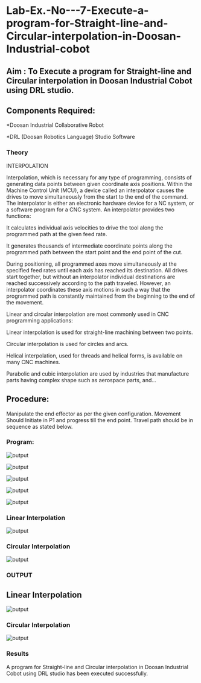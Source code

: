 # Lab-Ex.-No---7-Execute-a-program-for-Straight-line-and-Circular-interpolation-in-Doosan-Industrial-cobot
## Aim : To Execute a program for Straight-line and Circular interpolation in Doosan Industrial Cobot using DRL studio.

## Components Required:

*Doosan Industrial Collaborative Robot

*DRL (Doosan Robotics Language) Studio Software

### Theory 
INTERPOLATION

Interpolation, which is necessary for any type of programming, consists of generating data points between given coordinate axis positions. Within the Machine Control Unit (MCU), a device called an interpolator causes the drives to move simultaneously from the start to the end of the command. The interpolator is either an electronic hardware device for a NC system, or a software program for a CNC system. An interpolator provides two functions:

It calculates individual axis velocities to drive the tool along the programmed path at the given feed rate.

It generates thousands of intermediate coordinate points along the programmed path between the start point and the end point of the cut.

During positioning, all programmed axes move simultaneously at the specified feed rates until each axis has reached its destination. All drives start together, but without an interpolator individual destinations are reached successively according to the path traveled. However, an interpolator coordinates these axis motions in such a way that the programmed path is constantly maintained from the beginning to the end of the movement.

Linear and circular interpolation are most commonly used in CNC programming applications:

Linear interpolation is used for straight-line machining between two points.

Circular interpolation is used for circles and arcs.

Helical interpolation, used for threads and helical forms, is available on many CNC machines.

Parabolic and cubic interpolation are used by industries that manufacture parts having complex shape such as aerospace parts, and...

## Procedure:

Manipulate the end effector as per the given configuration. Movement Should Initiate in P1 and progress till the end point. Travel path should be in sequence as stated below.


### Program:
![output](https://github.com/RuchithaReddy28/Lab-Ex.-No---7-Execute-a-program-for-Straight-line-and-Circular-interpolation-in-Doosan-Industrial-C/blob/main/k7.1.png?raw=true)

![output](https://github.com/RuchithaReddy28/Lab-Ex.-No---7-Execute-a-program-for-Straight-line-and-Circular-interpolation-in-Doosan-Industrial-C/blob/main/k7.2.png?raw=true)

![output](https://github.com/RuchithaReddy28/Lab-Ex.-No---7-Execute-a-program-for-Straight-line-and-Circular-interpolation-in-Doosan-Industrial-C/blob/main/k7.3.png?raw=true)

![output](https://github.com/RuchithaReddy28/Lab-Ex.-No---7-Execute-a-program-for-Straight-line-and-Circular-interpolation-in-Doosan-Industrial-C/blob/main/k7.4.png?raw=true)

![output](https://github.com/RuchithaReddy28/Lab-Ex.-No---7-Execute-a-program-for-Straight-line-and-Circular-interpolation-in-Doosan-Industrial-C/blob/main/k7.5.png?raw=true)

### Linear Interpolation
![output](https://github.com/RuchithaReddy28/Lab-Ex.-No---7-Execute-a-program-for-Straight-line-and-Circular-interpolation-in-Doosan-Industrial-C/blob/main/k7.6.png?raw=true)

### Circular Interpolation
![output](https://github.com/RuchithaReddy28/Lab-Ex.-No---7-Execute-a-program-for-Straight-line-and-Circular-interpolation-in-Doosan-Industrial-C/blob/main/k7.7.png?raw=true)

### OUTPUT
## Linear Interpolation
![output](https://github.com/RuchithaReddy28/Lab-Ex.-No---7-Execute-a-program-for-Straight-line-and-Circular-interpolation-in-Doosan-Industrial-C/blob/main/k7.8.png?raw=true)

### Circular Interpolation
![output](https://github.com/RuchithaReddy28/Lab-Ex.-No---7-Execute-a-program-for-Straight-line-and-Circular-interpolation-in-Doosan-Industrial-C/blob/main/k7.9.png?raw=true)

### Results 
A program for Straight-line and Circular interpolation in Doosan Industrial Cobot using DRL studio has been executed successfully.

 
